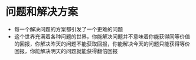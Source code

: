 # 问题和解决方案
- 每一个解决问题的方案都引发了一个更难的问题
- 这个世界充满着各种问题的世界，你能解决问题并不意味着你能获得同等价值的回报，你解决昨天的问题不能获取回报，你能解决今天的问题只能获得等价回报，你能解决明天的问题就能获得翻倍回报
